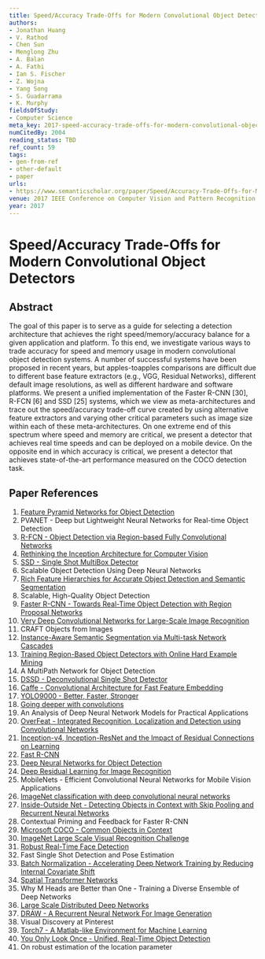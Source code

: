 ```yaml
---
title: Speed/Accuracy Trade-Offs for Modern Convolutional Object Detectors
authors:
- Jonathan Huang
- V. Rathod
- Chen Sun
- Menglong Zhu
- A. Balan
- A. Fathi
- Ian S. Fischer
- Z. Wojna
- Yang Song
- S. Guadarrama
- K. Murphy
fieldsOfStudy:
- Computer Science
meta_key: 2017-speed-accuracy-trade-offs-for-modern-convolutional-object-detectors
numCitedBy: 2004
reading_status: TBD
ref_count: 59
tags:
- gen-from-ref
- other-default
- paper
urls:
- https://www.semanticscholar.org/paper/Speed/Accuracy-Trade-Offs-for-Modern-Convolutional-Huang-Rathod/a312a573ef81793d56401e932ef6c9498791a3d1?sort=total-citations
venue: 2017 IEEE Conference on Computer Vision and Pattern Recognition (CVPR)
year: 2017
---
```


# Speed/Accuracy Trade-Offs for Modern Convolutional Object Detectors

## Abstract

The goal of this paper is to serve as a guide for selecting a detection architecture that achieves the right speed/memory/accuracy balance for a given application and platform. To this end, we investigate various ways to trade accuracy for speed and memory usage in modern convolutional object detection systems. A number of successful systems have been proposed in recent years, but apples-toapples comparisons are difficult due to different base feature extractors (e.g., VGG, Residual Networks), different default image resolutions, as well as different hardware and software platforms. We present a unified implementation of the Faster R-CNN [30], R-FCN [6] and SSD [25] systems, which we view as meta-architectures and trace out the speed/accuracy trade-off curve created by using alternative feature extractors and varying other critical parameters such as image size within each of these meta-architectures. On one extreme end of this spectrum where speed and memory are critical, we present a detector that achieves real time speeds and can be deployed on a mobile device. On the opposite end in which accuracy is critical, we present a detector that achieves state-of-the-art performance measured on the COCO detection task.

## Paper References

1. [Feature Pyramid Networks for Object Detection](2017-feature-pyramid-networks-for-object-detection)
2. PVANET - Deep but Lightweight Neural Networks for Real-time Object Detection
3. [R-FCN - Object Detection via Region-based Fully Convolutional Networks](2016-r-fcn-object-detection-via-region-based-fully-convolutional-networks)
4. [Rethinking the Inception Architecture for Computer Vision](2016-rethinking-the-inception-architecture-for-computer-vision)
5. [SSD - Single Shot MultiBox Detector](2016-ssd-net.md)
6. Scalable Object Detection Using Deep Neural Networks
7. [Rich Feature Hierarchies for Accurate Object Detection and Semantic Segmentation](2014-rich-feature-hierarchies-for-accurate-object-detection-and-semantic-segmentation)
8. Scalable, High-Quality Object Detection
9. [Faster R-CNN - Towards Real-Time Object Detection with Region Proposal Networks](2015-faster-r-cnn.md)
10. [Very Deep Convolutional Networks for Large-Scale Image Recognition](2014-vggnet.md)
11. CRAFT Objects from Images
12. [Instance-Aware Semantic Segmentation via Multi-task Network Cascades](2016-instance-aware-semantic-segmentation-via-multi-task-network-cascades)
13. [Training Region-Based Object Detectors with Online Hard Example Mining](2016-training-region-based-object-detectors-with-online-hard-example-mining)
14. A MultiPath Network for Object Detection
15. [DSSD - Deconvolutional Single Shot Detector](2017-dssd-deconvolutional-single-shot-detector)
16. [Caffe - Convolutional Architecture for Fast Feature Embedding](2014-caffe-convolutional-architecture-for-fast-feature-embedding)
17. [YOLO9000 - Better, Faster, Stronger](2017-yolo9000-better-faster-stronger)
18. [Going deeper with convolutions](2015-going-deeper-with-convolutions)
19. An Analysis of Deep Neural Network Models for Practical Applications
20. [OverFeat - Integrated Recognition, Localization and Detection using Convolutional Networks](2014-overfeat-integrated-recognition-localization-and-detection-using-convolutional-networks)
21. [Inception-v4, Inception-ResNet and the Impact of Residual Connections on Learning](2017-inception-v4-inception-resnet-and-the-impact-of-residual-connections-on-learning)
22. [Fast R-CNN](2015-fast-r-cnn)
23. [Deep Neural Networks for Object Detection](2013-deep-neural-networks-for-object-detection)
24. [Deep Residual Learning for Image Recognition](2015-resnet.md)
25. MobileNets - Efficient Convolutional Neural Networks for Mobile Vision Applications
26. [ImageNet classification with deep convolutional neural networks](2012-alexnet.md)
27. [Inside-Outside Net - Detecting Objects in Context with Skip Pooling and Recurrent Neural Networks](2016-inside-outside-net-detecting-objects-in-context-with-skip-pooling-and-recurrent-neural-networks)
28. Contextual Priming and Feedback for Faster R-CNN
29. [Microsoft COCO - Common Objects in Context](2014-microsoft-coco-common-objects-in-context)
30. [ImageNet Large Scale Visual Recognition Challenge](2015-imagenet-large-scale-visual-recognition-challenge)
31. [Robust Real-Time Face Detection](2001-robust-real-time-face-detection)
32. Fast Single Shot Detection and Pose Estimation
33. [Batch Normalization - Accelerating Deep Network Training by Reducing Internal Covariate Shift](2015-batch-normalization-accelerating-deep-network-training-by-reducing-internal-covariate-shift)
34. [Spatial Transformer Networks](2015-spatial-transformer-networks)
35. Why M Heads are Better than One - Training a Diverse Ensemble of Deep Networks
36. [Large Scale Distributed Deep Networks](2012-large-scale-distributed-deep-networks)
37. [DRAW - A Recurrent Neural Network For Image Generation](2015-draw-a-recurrent-neural-network-for-image-generation)
38. Visual Discovery at Pinterest
39. [Torch7 - A Matlab-like Environment for Machine Learning](2011-torch7-a-matlab-like-environment-for-machine-learning)
40. [You Only Look Once - Unified, Real-Time Object Detection](2016-you-only-look-once-unified-real-time-object-detection)
41. On robust estimation of the location parameter
